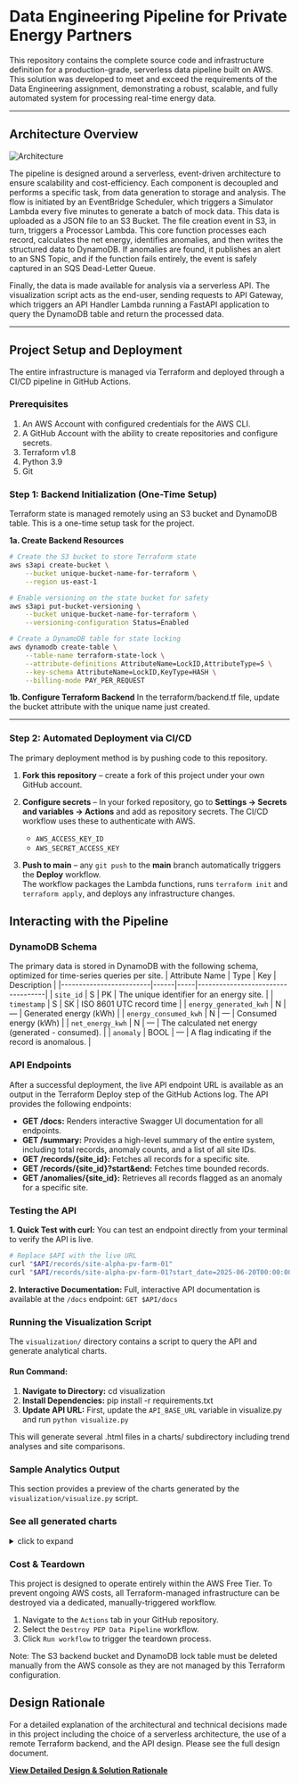# Data Engineering Pipeline for Private Energy Partners
This repository contains the complete source code and infrastructure definition for a production-grade, serverless data pipeline built on AWS. This solution was developed to meet and exceed the requirements of the Data Engineering assignment, demonstrating a robust, scalable, and fully automated system for processing real-time energy data.

---

## Architecture Overview

![Architecture](docs/pep-architecture.png)

The pipeline is designed around a serverless, event-driven architecture to ensure scalability and cost-efficiency. Each component is decoupled and performs a specific task, from data generation to storage and analysis. The flow is initiated by an EventBridge Scheduler, which triggers a Simulator Lambda every five minutes to generate a batch of mock data. This data is uploaded as a JSON file to an S3 Bucket. The file creation event in S3, in turn, triggers a Processor Lambda. This core function processes each record, calculates the net energy, identifies anomalies, and then writes the structured data to DynamoDB. If anomalies are found, it publishes an alert to an SNS Topic, and if the function fails entirely, the event is safely captured in an SQS Dead-Letter Queue.

Finally, the data is made available for analysis via a serverless API. The visualization script acts as the end-user, sending requests to API Gateway, which triggers an API Handler Lambda running a FastAPI application to query the DynamoDB table and return the processed data.

---

## Project Setup and Deployment

The entire infrastructure is managed via Terraform and deployed through a CI/CD pipeline in GitHub Actions.

### Prerequisites
1. An AWS Account with configured credentials for the AWS CLI.
2. A GitHub Account with the ability to create repositories and configure secrets.
3. Terraform v1.8
4. Python 3.9
5. Git

### Step 1: Backend Initialization (One-Time Setup)

Terraform state is managed remotely using an S3 bucket and DynamoDB table. This is a one-time setup task for the project.

**1a. Create Backend Resources**

```bash
# Create the S3 bucket to store Terraform state
aws s3api create-bucket \
    --bucket unique-bucket-name-for-terraform \
    --region us-east-1

# Enable versioning on the state bucket for safety
aws s3api put-bucket-versioning \
    --bucket unique-bucket-name-for-terraform \
    --versioning-configuration Status=Enabled

# Create a DynamoDB table for state locking
aws dynamodb create-table \
    --table-name terraform-state-lock \
    --attribute-definitions AttributeName=LockID,AttributeType=S \
    --key-schema AttributeName=LockID,KeyType=HASH \
    --billing-mode PAY_PER_REQUEST
```
**1b. Configure Terraform Backend**
In the terraform/backend.tf file, update the bucket attribute with the unique name just created.

---

### Step 2: Automated Deployment via CI/CD

The primary deployment method is by pushing code to this repository.
1. **Fork this repository** – create a fork of this project under your own GitHub account.  
2. **Configure secrets** – In your forked repository, go to **Settings → Secrets and variables → Actions** and add as repository secrets. The CI/CD workflow uses these to authenticate with AWS.
   * `AWS_ACCESS_KEY_ID`  
   * `AWS_SECRET_ACCESS_KEY` 

3. **Push to main** – any `git push` to the **main** branch automatically triggers the **Deploy** workflow.  
   The workflow packages the Lambda functions, runs `terraform init` and `terraform apply`, and deploys any infrastructure changes.

## Interacting with the Pipeline
### DynamoDB Schema
The primary data is stored in DynamoDB with the following schema, optimized for time-series queries per site.
| Attribute Name          | Type | Key | Description                       |
|-------------------------|------|-----|-----------------------------------|
| `site_id`               | S    | PK  | The unique identifier for an energy site.      |
| `timestamp`             | S    | SK  | ISO 8601 UTC record time           |
| `energy_generated_kwh`  | N    | —   | Generated energy (kWh)             |
| `energy_consumed_kwh`   | N    | —   | Consumed energy (kWh)              |
| `net_energy_kwh`        | N    | —   | The calculated net energy (generated - consumed).        |
| `anomaly`               | BOOL | —   | A flag indicating if the record is anomalous. |

### API Endpoints
After a successful deployment, the live API endpoint URL is available as an output in the Terraform Deploy step of the GitHub Actions log. The API provides the following endpoints:
* **GET /docs:** Renders interactive Swagger UI documentation for all endpoints.
* **GET /summary:** Provides a high-level summary of the entire system, including total records, anomaly counts, and a list of all site IDs.
* **GET /records/{site_id}:** Fetches all records for a specific site.
* **GET /records/{site_id}?start&end:** Fetches time bounded records.
* **GET /anomalies/{site_id}:** Retrieves all records flagged as an anomaly for a specific site.

### Testing the API
**1. Quick Test with curl:** You can test an endpoint directly from your terminal to verify the API is live. 
```bash
# Replace $API with the live URL
curl "$API/records/site-alpha-pv-farm-01"
curl "$API/records/site-alpha-pv-farm-01?start_date=2025-06-20T00:00:00Z&end_date=2025-06-25T23:59:59Z"
```
**2. Interactive Documentation:** Full, interactive API documentation is available at the `/docs` endpoint: `GET $API/docs`
### Running the Visualization Script
The `visualization/` directory contains a script to query the API and generate analytical charts.
#### Run Command:
1. **Navigate to Directory:** cd visualization
2. **Install Dependencies:** pip install -r requirements.txt
3. **Update API URL:** First, update the `API_BASE_URL` variable in visualize.py and run `python visualize.py`

This will generate several .html files in a charts/ subdirectory including trend analyses and site comparisons.

### Sample Analytics Output

This section provides a preview of the charts generated by the `visualization/visualize.py` script.

### See all generated charts

<details>
   <summary>click to expand</summary>
  
| Chart File Name | What it Shows |
| :--- | :--- |
| **![Anomaly Distribution](visualization/charts/1_anomaly_distribution.png)** | A bar chart showing the total count of anomalies for each site, highlighting sites with frequent data issues. |
| **![Energy trends](visualization/charts/2_energy_trends_site-alpha-pv-farm-01.png)** | A time-series line chart for each site, comparing its energy generation vs. consumption over time. |
| **![Net Energy Comparison](visualization/charts/3_net_energy_comparison.png)**| A bar chart comparing the total net energy (generation - consumption) of each site, indicating overall "profitability". |
| **![Site Efficiency](visualization/charts/4_site_efficiency.png)** | A bar chart comparing the operational efficiency of each site (energy retained vs. generated). |

*All interactive HTML files are saved in the `visualization/charts/` directory after the script is run. Open them in a browser to explore the data.*

</details>

### Cost & Teardown
This project is designed to operate entirely within the AWS Free Tier. To prevent ongoing AWS costs, all Terraform-managed infrastructure can be destroyed via a dedicated, manually-triggered workflow.

1. Navigate to the `Actions` tab in your GitHub repository.
2. Select the `Destroy PEP Data Pipeline` workflow.
3. Click `Run workflow` to trigger the teardown process.

Note: The S3 backend bucket and DynamoDB lock table must be deleted manually from the AWS console as they are not managed by this Terraform configuration.

## Design Rationale

For a detailed explanation of the architectural and technical decisions made in this project including the choice of a serverless architecture, the use of a remote Terraform backend, and the API design. Please see the full design document.

**[View Detailed Design & Solution Rationale](docs/design_decisions.md)**
